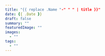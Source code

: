 ```yaml
---
title: "{{ replace .Name "-" " " | title }}"
date: {{ .Date }}
draft: false
summary: ""
featuredImage: ""
images:
  - ""
tags:
  - ""
---
```


